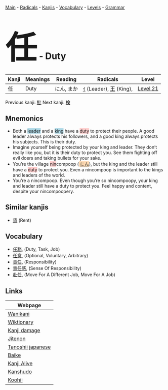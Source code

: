 <style> bigfont {font-size: 100px}</style>
[Main](../README.md) -
[Radicals](../radicals.md) -
[Kanjis](../kanjis.md) -
[Vocabulary](../vocabulary.md) -
[Levels](../levels.md) -
[Grammar](../grammar.md)
# <bigfont> 任</bigfont> - Duty 

| Kanji | Meanings | Reading | Radicals | Level |
| --- | --- | --- | --- | --- |
| 任 | Duty | にん, まか | [ｲ](../radicals/ｲ.md) (Leader), [王](../radicals/王.md) (King),  | [Level 21](../levels/wk_level21.md) |

Previous kanji: [批](批.md) Next kanji: [検](検.md) 

## Mnemonics
 * Both a <span style="background-color:#ADD8E6"> leader</span> and a <span style="background-color:#ADD8E6"> king</span> have a <span style="background-color:#ffcccb"> duty</span> to protect their people. A good leader always protects his followers, and a good king always protects his subjects. This is their duty.
* Imagine yourself being protected by your king and leader. They don’t really like you, but it is their duty to protect you. See them fighting off evil doers and taking bullets for your sake.
* You’re the village <span style="background-color:#ffcccb"> nin</span>compoop (<span style="background-color:#fed8b1"> [にん](https://jisho.org/search/にん)</span>), but the king and the leader still have a <span style="background-color:#ffcccb"> duty</span> to protect you. Even a nincompoop is important to the kings and leaders of the world.
* You’re a nincompoop. Even though you’re so nincompoopy, your king and leader still have a duty to protect you. Feel happy and content, despite your nincompoopery.


## Similar kanjis
 * [賃](賃.md) (Rent)


## Vocabulary
 * [任務](../vocabulary/任.md), (Duty, Task, Job)
* [任意](../vocabulary/任.md), (Optional, Voluntary, Arbitrary)
* [責任](../vocabulary/任.md), (Responsibility)
* [責任感](../vocabulary/任.md), (Sense Of Responsibility)
* [赴任](../vocabulary/任.md), (Move For A Different Job, Move For A Job)



## Links 

| Webpage |
| --- |
| [Wanikani          ](https://www.wanikani.com/kanji/任) |
| [Wiktionary        ](https://en.wiktionary.org/wiki/任) |
| [Kanji damage      ](http://www.kanjidamage.com/kanji/search?utf8=✓&q=任) |
| [Jitenon           ](https://jitenon.com/kanji/任) |
| [Tanoshii japanese ](https://www.tanoshiijapanese.com/dictionary/kanji.cfm?k=任) |
| [Baike             ](https://baike.baidu.com/item/任) |
| [Kanji Alive       ](https://app.kanjialive.com/任) |
| [Kanshudo          ](https://www.kanshudo.com/searchmn?q=任) |
| [Koohii            ](https://kanji.koohii.com/study/kanji/任) |
